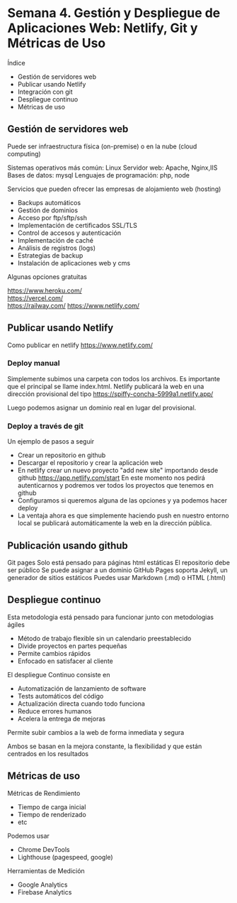 # Semana 4. Gestión y Despliegue de Aplicaciones Web: Netlify, Git y Métricas de Uso

Índice 

- Gestión de servidores web
- Publicar usando Netlify 
- Integración con git
- Despliegue continuo
- Métricas de uso


## Gestión de servidores web

Puede ser infraestructura física (on-premise) o en la nube (cloud computing)  

Sistemas operativos más común: Linux 
Servidor web: Apache, Nginx,IIS
Bases de datos: mysql
Lenguajes de programación: php, node

Servicios que pueden ofrecer las empresas de alojamiento web (hosting)

- Backups automáticos
- Gestión de dominios  
- Acceso por ftp/sftp/ssh  
- Implementación de certificados SSL/TLS  
- Control de accesos y autenticación  
- Implementación de caché  
- Análisis de registros (logs)
- Estrategias de backup
- Instalación de aplicaciones web y cms

Algunas opciones gratuitas 

https://www.heroku.com/  
https://vercel.com/  
https://railway.com/
https://www.netlify.com/


## Publicar usando Netlify 


Como publicar en netlify 
https://www.netlify.com/

### Deploy manual
Simplemente subimos una carpeta con todos los archivos. Es importante que el principal se llame index.html. Netlify publicará la web en una dirección provisional del tipo https://spiffy-concha-5999a1.netlify.app/

Luego podemos asignar un dominio real en lugar del provisional.

### Deploy a través de git

Un ejemplo de pasos a seguir
- Crear un repositorio en github
- Descargar el repositorio y crear la aplicación web 
- En netlify crear un nuevo proyecto "add new site" importando desde github 
https://app.netlify.com/start
En este momento nos pedirá autenticarnos y podremos ver todos los proyectos que tenemos en github
- Configuramos si queremos alguna de las opciones y ya podemos hacer deploy
- La ventaja ahora es que simplemente haciendo push en nuestro entorno local se publicará automáticamente la web en la dirección pública.


## Publicación usando github

Git pages 
Solo está pensado para páginas html estáticas
El repositorio debe ser público
Se puede asignar a un dominio
GitHub Pages soporta Jekyll, un generador de sitios estáticos
Puedes usar Markdown (.md) o HTML (.html)


## Despliegue continuo

Esta metodologia está pensado para funcionar junto con metodologias ágiles

- Método de trabajo flexible sin un calendario preestablecido
- Divide proyectos en partes pequeñas
- Permite cambios rápidos
- Enfocado en satisfacer al cliente


El despliegue Continuo consiste en

- Automatización de lanzamiento de software
- Tests automáticos del código
- Actualización directa cuando todo funciona
- Reduce errores humanos
- Acelera la entrega de mejoras

Permite subir cambios a la web de forma inmediata y segura

Ambos se basan en la mejora constante, la flexibilidad y que están centrados en los resultados

## Métricas de uso

Métricas de Rendimiento

- Tiempo de carga inicial
- Tiempo de renderizado
- etc

Podemos usar 

- Chrome DevTools
- Lighthouse (pagespeed, google)

Herramientas de Medición

- Google Analytics
- Firebase Analytics


